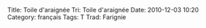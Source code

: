Title: Toile d'araignée
 Tri: Toile d'araignée
 Date: 2010-12-03 10:20
 Category: français
 Tags: T
 Trad: Farignie
 